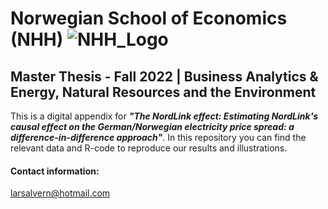 # Norwegian School of Economics (NHH) ![NHH_Logo](https://www.nhh.no/contentassets/dab910c2b4b441648c82105332b974ac/nhh_logo_1f_positiv_helblaa.png)
## Master Thesis - Fall 2022 | Business Analytics & Energy, Natural Resources and the Environment

This is a digital appendix for ***"The NordLink effect: Estimating NordLink's causal effect on the German/Norwegian electricity price spread: a difference-in-difference approach"***. In this repository you can find the relevant data and R-code to reproduce our results and illustrations.

#### Contact information:
larsalvern@hotmail.com
